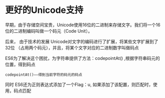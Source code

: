 # 更好的Unicode支持
 
 早期，由于存储空间宝贵，Unicode使用16位的二进制来存储文字。我们将一个16位的二进制编码叫做一个码元（Code Unit）。

后来， 由于技术的发展 Unicode对文字的编码进行了扩展，将某些文字扩展到了32位 （占用两个码元），并且，将某个文字对应的二进制数字叫做码点 


ES6为了解决这个困扰，为字符串提供了方法：codepointAt() ,根据字符串码元的位置，得到码点
    
    codepointAt()——得到当前字符的码元的码点

同时 ES6还为正则表达式添加了一个Flag：u, 如果添加了该配置，则匹配时，使用，码点匹配